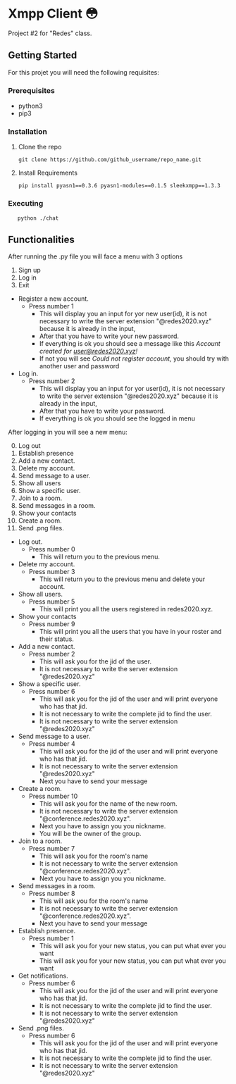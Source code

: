 # Xmpp Client :flushed:
 
Project #2 for "Redes" class.

## Getting Started  

For this projet you will need the following requisites:

### Prerequisites
- python3
- pip3

### Installation

1. Clone the repo  
             
       git clone https://github.com/github_username/repo_name.git
 
2. Install Requirements

       pip install pyasn1==0.3.6 pyasn1-modules==0.1.5 sleekxmpp==1.3.3
 ### Executing
       python ./chat
       
 ## Functionalities
 After running the .py file you will face a menu with 3 options
 1. Sign up
 2. Log in
 0. Exit
 
- Register a new account.
   - Press number 1 
     - This will display you an input for yor new user(id), it is not necessary to write the server extension "@redes2020.xyz" because it is already in the input,
     - After that you have to write your new password.
     - If everything is ok you should see a message like this *Account created for user@redes2020.xyz!*
     - If not you will see *Could not register account*, you should try with another user and password
- Log in. 
   - Press number 2 
     - This will display you an input for yor user(id), it is not necessary to write the server extension "@redes2020.xyz" because it is already in the input,
     - After that you have to write your password.
     - If everything is ok you should see the logged in menu
     
 After logging in you will see a new menu: 
 
0. Log out
1. Establish presence
2. Add a new contact.  
3. Delete my account.
4. Send message to a user.  
5. Show all users
6. Show a specific user.
7. Join to a room.
8. Send messages in a room.
9. Show your contacts
10. Create a room.
11. Send .png files.  
 
- Log out.  
   - Press number 0 
     - This will return you to the previous menu.
- Delete my account.  
   - Press number 3
     - This will return you to the previous menu and delete your account.
- Show all users.
   - Press number 5
     - This will print you all the users registered in redes2020.xyz.
- Show your contacts
   - Press number 9
     - This will print you all the users that you have in your roster and their status.
- Add a new contact.  
   - Press number 2
     - This will ask you for the jid of the user.
     - It is not necessary to write the server extension "@redes2020.xyz"
- Show a specific user. 
   - Press number 6
     - This will ask you for the jid of the user and will print everyone who has that jid.
     - It is not necessary to write the complete jid to find the user.
     - It is not necessary to write the server extension "@redes2020.xyz"
- Send message to a user.  
   - Press number 4
     - This will ask you for the jid of the user and will print everyone who has that jid.
     - It is not necessary to write the server extension "@redes2020.xyz"
     - Next you have to send your message
- Create a room.
   - Press number 10
     - This will ask you for the name of the new room.
     - It is not necessary to write the server extension "@conference.redes2020.xyz".
     - Next you have to assign you you nickname.
     - You will be the owner of the group.
- Join to a room.
   - Press number 7
     - This will ask you for the room's name
     - It is not necessary to write the server extension "@conference.redes2020.xyz".
     - Next you have to assign you you nickname.
- Send messages in a room.
   - Press number 8
     - This will ask you for the room's name
     - It is not necessary to write the server extension "@conference.redes2020.xyz".
     - Next you have to send your message
- Establish presence.  
   - Press number 1
     - This will ask you for your new status, you can put what ever you want
     - This will ask you for your new status, you can put what ever you want
- Get notifications.  
   - Press number 6
     - This will ask you for the jid of the user and will print everyone who has that jid.
     - It is not necessary to write the complete jid to find the user.
     - It is not necessary to write the server extension "@redes2020.xyz"
- Send .png files.  
   - Press number 6
     - This will ask you for the jid of the user and will print everyone who has that jid.
     - It is not necessary to write the complete jid to find the user.
     - It is not necessary to write the server extension "@redes2020.xyz"
